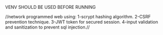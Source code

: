 VENV SHOULD BE USED BEFORE RUNNING


//network programmed web using: 
1-scrypt hashing algorithm.
2-CSRF prevention technique. 
3-JWT token for secured session. 
4-input validation and sanitization to prevent sql injection.//
